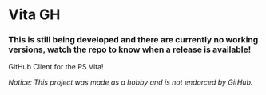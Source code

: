 # Vita GH
### This is still being developed and there are currently no working versions, watch the repo to know when a release is available!
GitHub Client for the PS Vita!

*Notice: This project was made as a hobby and is not endorced by GitHub.*
